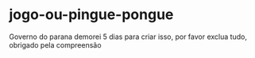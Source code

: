 # jogo-ou-pingue-pongue
Governo do parana demorei 5 dias para criar isso, por favor exclua tudo, obrigado pela compreensão
